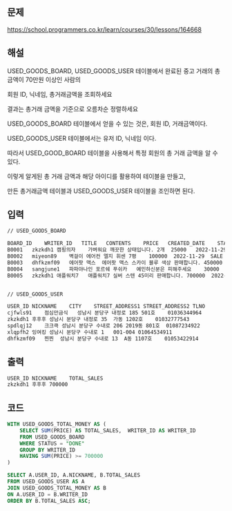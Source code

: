 ## 문제

https://school.programmers.co.kr/learn/courses/30/lessons/164668

## 해설

USED_GOODS_BOARD, USED_GOODS_USER 테이블에서 완료된 중고 거래의 총 금액이 70만원 이상인 사람의

회원 ID, 닉네임, 총거래금액을 조회하세요

결과는 총거래 금액을 기준으로 오름차순 정렬하세요

USED_GOODS_BOARD 테이블에서 얻을 수 있는 것은, 회원 ID, 거래금액이다. 

USED_GOODS_USER 테이블에서는 유저 ID, 닉네임 이다.

따라서 USED_GOOD_BOARD 테이블을 사용해서 특정 회원의 총 거래 금액을 알 수 있다.

이렇게 알게된 총 거래 금액과 해당 아이디를 활용하여 테이블을 만들고,

만든 총거래금액 테이블과 USED_GOODS_USER 테이블을 조인하면 된다.


## 입력
```txt
// USED_GOODS_BOARD

BOARD_ID	WRITER_ID	TITLE	CONTENTS	PRICE	CREATED_DATE	STATUS	VIEWS
B0001	zkzkdh1	캠핑의자	가벼워요 깨끗한 상태입니다. 2개	25000	2022-11-29	SALE	34
B0002	miyeon89	벽걸이 에어컨	엘지 휘센 7평	100000	2022-11-29	SALE	55
B0003	dhfkzmf09	에어팟 맥스	에어팟 맥스 스카이 블루 색상 판매합니다.	450000	2022-11-26	DONE	67
B0004	sangjune1	파파야나인 포르쉐 푸쉬카	예민하신분은 피해주세요	30000	2022-11-30	DONE	78
B0005	zkzkdh1	애플워치7	애플워치7 실버 스텐 45미리 판매합니다.	700000	2022-11-30	DONE	99


// USED_GOODS_USER 

USER_ID	NICKNAME	CITY	STREET_ADDRESS1	STREET_ADDRESS2	TLNO
cjfwls91	점심만금식	성남시	분당구 내정로 185	501호	01036344964
zkzkdh1	후후후	성남시	분당구 내정로 35	가동 1202호	01032777543
spdlqj12	크크큭	성남시	분당구 수내로 206	2019동 801호	01087234922
xlqpfh2	잉여킹	성남시	분당구 수내로 1	001-004	01064534911
dhfkzmf09	찐찐	성남시	분당구 수내로 13	A동 1107호	01053422914
```


## 출력

```txt
USER_ID	NICKNAME	TOTAL_SALES
zkzkdh1	후후후	700000
```

## 코드

```sql
WITH USED_GOODS_TOTAL_MONEY AS (
    SELECT SUM(PRICE) AS TOTAL_SALES,  WRITER_ID AS WRITER_ID
    FROM USED_GOODS_BOARD
    WHERE STATUS = "DONE"
    GROUP BY WRITER_ID
    HAVING SUM(PRICE) >= 700000
)

SELECT A.USER_ID, A.NICKNAME, B.TOTAL_SALES
FROM USED_GOODS_USER AS A
JOIN USED_GOODS_TOTAL_MONEY AS B
ON A.USER_ID = B.WRITER_ID
ORDER BY B.TOTAL_SALES ASC;
```